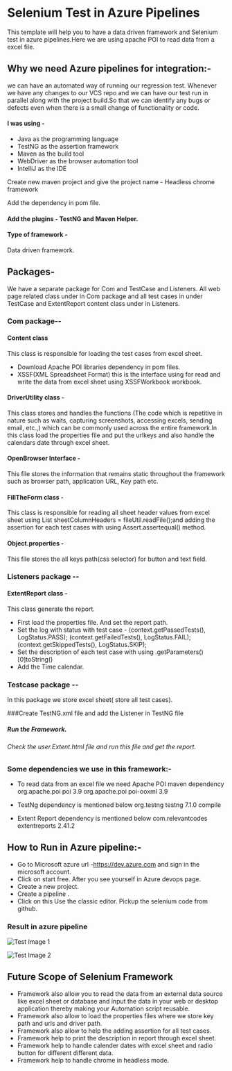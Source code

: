 # Selenium Test in Azure Pipelines
This template will help you to have a data driven framework and Selenium test in azure pipelines.Here we are using apache POI to read data from a excel file. 
## Why we need Azure pipelines for integration:-
we can have an automated way of running our regression test.  Whenever we have any changes to our VCS repo and we can have our test run in parallel along with the project build.So that we can identify  any bugs or defects even when there is a small change of functionality or code.
#### I was using - 
* Java as the programming language
* TestNG as the assertion framework
* Maven as the build tool
* WebDriver as the browser automation tool
* IntelliJ as the IDE

Create new maven project and give the project name - Headless chrome framework

Add the dependency in pom file.

#### Add the plugins - TestNG and Maven Helper.
#### Type of framework - 
Data driven framework.
## Packages- 
We have a separate package for Com and TestCase and Listeners. All web page related class  under in Com package and all test cases  in under TestCase and ExtentReport content class under in Listeners. 
### Com package--
#### Content class
This class is responsible for loading the test cases from excel sheet.
  * Download Apache POI libraries dependency in pom files.
  * XSSF(XML Spreadsheet Format) this is the interface using for read and write the data from excel sheet using XSSFWorkbook workbook.

#### DriverUtility class - 
This class stores and handles the functions (The code which is repetitive in nature such as waits, capturing screenshots, accessing excels, sending email, etc.,) which can be commonly used across the entire framework.In this class load the properties file and put the urlkeys and also handle the calendars date through excel sheet.
#### OpenBrowser Interface - 
This file stores the information that remains static throughout the framework such as browser path, application URL, Key path etc.
#### FillTheForm class - 
This class is responsible for reading all sheet header values from excel sheet using List<SheetColumnHeader> sheetColumnHeaders = fileUtil.readFile();and adding the assertion for each test cases with using Assert.assertequal() method.
#### Object.properties - 
This file stores the all keys path(css selector) for button and text field.

### Listeners package --
#### ExtentReport class - 
This class generate the report.
  * First load the properties file. And set the report path.
  * Set the log with status with test case - 
    (context.getPassedTests(), LogStatus.PASS);
    (context.getFailedTests(), LogStatus.FAIL);
    (context.getSkippedTests(), LogStatus.SKIP);
  * Set the description of each test case with using  .getParameters()[0]toString()
  * Add the Time calendar.

### Testcase package --
In this package we store excel sheet( store all test cases).

###Create TestNG.xml file and add the Listener in TestNG file
<listeners>
   <listener class-name="Listeners.ExtentReport"/>
</listeners>

##### Run the Framework.
###### Check the user.Extent.html file and run this file and get the report.

### Some dependencies we use in this framework:-
* To read data from an excel file we need Apache POI maven dependency
	<dependency>
	   	<groupId>org.apache.poi</groupId>
	   		<artifactId>poi</artifactId>
	   		<version>3.9</version>
	</dependency>
	<dependency>
	   		<groupId>org.apache.poi</groupId>
	   		<artifactId>poi-ooxml</artifactId>
	   		<version>3.9</version>
	</dependency>
* TestNg dependency is mentioned below
	<dependency>
	   		<groupId>org.testng</groupId>
	   		<artifactId>testng</artifactId>
	   		<version>7.1.0</version>
	   		<scope>compile</scope>
	</dependency>

* Extent Report dependency is mentioned below
	<dependency>
		<groupId>com.relevantcodes</groupId>
	        <artifactId>extentreports</artifactId>
	        <version>2.41.2</version>
	</dependency>

## How to Run in Azure pipeline:-	

* Go to Microsoft azure url -https://dev.azure.com and sign in the microsoft account.
* Click on start free. After you see yourself in Azure devops page.
* Create a new project.
* Create a pipeline .
* Click on this Use the classic editor. Pickup the selenium  code from github.

### Result in azure pipeline 

![Test Image 1](new1.png)

![Test Image 2](“new2.png”)

## Future Scope of Selenium Framework
* Framework also allow you to read the data from an external data source like excel sheet or database and input the data in your web or desktop application thereby making your Automation script reusable.
* Framework also allow to load the properties files where we store key path and urls and driver path.
* Framework also allow to help the adding assertion for all test cases.
* Framework help to print the description in report through excel sheet.
* Framework help to handle calender dates with excel sheet and radio button for different different data.
* Framework help to handle chrome in  headless mode.











